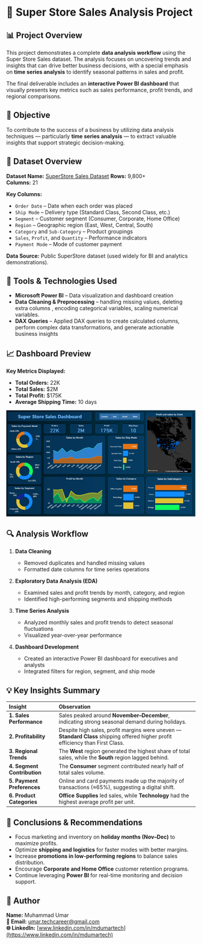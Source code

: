 # 🛒 Super Store Sales Analysis Project

## 📊 Project Overview
This project demonstrates a complete **data analysis workflow** using the Super Store Sales dataset. The analysis focuses on uncovering trends and insights that can drive better business decisions, with a special emphasis on **time series analysis** to identify seasonal patterns in sales and profit.

The final deliverable includes an **interactive Power BI dashboard** that visually presents key metrics such as sales performance, profit trends, and regional comparisons.

## 🎯 Objective
To contribute to the success of a business by utilizing data analysis techniques — particularly **time series analysis** — to extract valuable insights that support strategic decision-making.

## 📁 Dataset Overview
**Dataset Name:** [SuperStore Sales Dataset](https://github.com/techcareertech/Data-Analysis-project/blob/main/SuperStore_Sales_Dataset.csv) 
**Rows:** 9,800+  
**Columns:** 21

**Key Columns:**
- `Order Date` – Date when each order was placed  
- `Ship Mode` – Delivery type (Standard Class, Second Class, etc.)  
- `Segment` – Customer segment (Consumer, Corporate, Home Office)  
- `Region` – Geographic region (East, West, Central, South)  
- `Category` and `Sub-Category` – Product groupings  
- `Sales`, `Profit`, and `Quantity` – Performance indicators  
- `Payment Mode` – Mode of customer payment  

**Data Source:** Public SuperStore dataset (used widely for BI and analytics demonstrations).  

## 🧰 Tools & Technologies Used
- **Microsoft Power BI** – Data visualization and dashboard creation  
- **Data Cleaning & Preprocessing** – handling missing values, deleting extra columns , encoding categorical variables, scaling numerical variables.
- **DAX Queries** – Applied DAX queries to create calculated columns, perform complex data transformations, and generate actionable business insights

## 📈 Dashboard Preview  

**Key Metrics Displayed:**  
- **Total Orders:** 22K  
- **Total Sales:** $2M  
- **Total Profit:** $175K  
- **Average Shipping Time:** 10 days  

<p align="center">
  <img src="https://github.com/techcareertech/Data-Analysis-project/blob/main/PowerBI_project_Dashboard.PNG" alt="Power BI Dashboard" width="800">
</p>


## 🔍 Analysis Workflow

1. **Data Cleaning**  
   - Removed duplicates and handled missing values  
   - Formatted date columns for time series operations  

2. **Exploratory Data Analysis (EDA)**  
   - Examined sales and profit trends by month, category, and region  
   - Identified high-performing segments and shipping methods  

3. **Time Series Analysis**  
   - Analyzed monthly sales and profit trends to detect seasonal fluctuations  
   - Visualized year-over-year performance  

4. **Dashboard Development**  
   - Created an interactive Power BI dashboard for executives and analysts  
   - Integrated filters for region, segment, and ship mode  


## 💡 Key Insights Summary
| Insight                     | Observation                                                                                                                     |
| :-------------------------- | :------------------------------------------------------------------------------------------------------------------------------ |
| **1. Sales Performance**    | Sales peaked around **November–December**, indicating strong seasonal demand during holidays.                                   |
| **2. Profitability**        | Despite high sales, profit margins were uneven — **Standard Class** shipping offered higher profit efficiency than First Class. |
| **3. Regional Trends**      | The **West** region generated the highest share of total sales, while the **South** region lagged behind.                       |
| **4. Segment Contribution** | The **Consumer** segment contributed nearly half of total sales volume.                                                         |
| **5. Payment Preferences**  | Online and card payments made up the majority of transactions (≈65%), suggesting a digital shift.                               |
| **6. Product Categories**   | **Office Supplies** led sales, while **Technology** had the highest average profit per unit.                                    |

## 🧭 Conclusions & Recommendations

- Focus marketing and inventory on **holiday months (Nov–Dec)** to maximize profits.  
- Optimize **shipping and logistics** for faster modes with better margins.  
- Increase **promotions in low-performing regions** to balance sales distribution.  
- Encourage **Corporate and Home Office** customer retention programs.  
- Continue leveraging **Power BI** for real-time monitoring and decision support.

## 🧾 Author

**Name:** Muhammad Umar  
**📧 Email:** [umar.techcareer@gmail.com](mailto:umar.techcareer@gmail.com)  
**🌐 LinkedIn:** [www.linkedin.com/in/mdumartech](https://www.linkedin.com/in/mdumartech)



